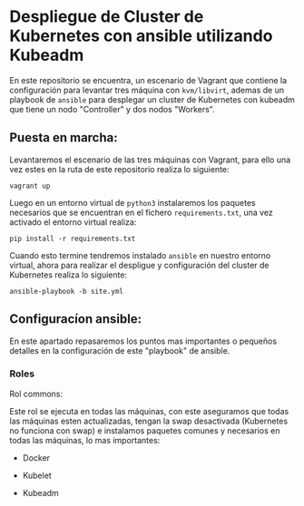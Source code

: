 # Despliegue de Cluster de Kubernetes con ansible utilizando Kubeadm

En este repositorio se encuentra, un escenario de Vagrant que contiene la configuración para levantar tres máquina con `kvm/libvirt`, ademas de un playbook de `ansible` para desplegar un cluster de Kubernetes con kubeadm que tiene un nodo "Controller" y dos nodos "Workers".

## Puesta en marcha:

Levantaremos el escenario de las tres máquinas con Vagrant, para ello una vez estes en la ruta de este repositorio realiza lo siguiente:

`vagrant up`

Luego en un entorno virtual de `python3` instalaremos los paquetes necesarios que se encuentran en el fichero `requirements.txt`, una vez activado el entorno virtual realiza:

`pip install -r requirements.txt`

Cuando esto termine tendremos instalado `ansible` en nuestro entorno virtual, ahora para realizar el despligue y configuración del cluster de Kubernetes realiza lo siguiente:

`ansible-playbook -b site.yml` 

## Configuracíon ansible:

En este apartado repasaremos los puntos mas importantes o pequeños detalles en la configuración de este "playbook" de ansible.

### Roles

Rol commons:

Este rol se ejecuta en todas las máquinas, con este aseguramos que todas las máquinas esten actualizadas, tengan la swap desactivada (Kubernetes no funciona con swap) e instalamos paquetes comunes y necesarios en todas las máquinas, lo mas importantes:

* Docker

* Kubelet

* Kubeadm

